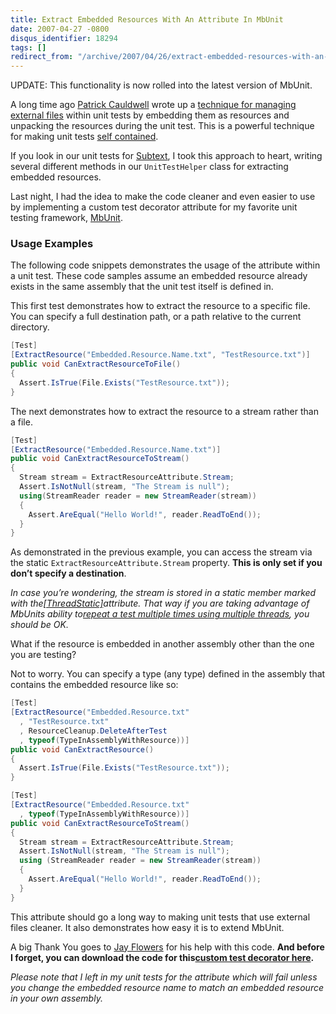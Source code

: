 ```yaml
---
title: Extract Embedded Resources With An Attribute In MbUnit
date: 2007-04-27 -0800
disqus_identifier: 18294
tags: []
redirect_from: "/archive/2007/04/26/extract-embedded-resources-with-an-attribute-in-mbunit.aspx/"
---
```


UPDATE: This functionality is now rolled into the latest version of
MbUnit.

A long time ago [Patrick
Cauldwell](http://www.cauldwell.net/patrick/ "Patrik Cauldwell’s Blog")
wrote up a [technique for managing external
files](http://www.cauldwell.net/patrick/blog/PermaLink,guid,e9a1451b-108c-4da7-8be9-2b6c2316f7b1.aspx "Testing with External Files")
within unit tests by embedding them as resources and unpacking the
resources during the unit test. This is a powerful technique for making
unit tests [self
contained](https://haacked.com/archive/2004/08/26/creating-a-sane-build-process.aspx "Creating a Sane Build Process").

If you look in our unit tests for
[Subtext](http://subtextproject.com/ "Subtext Project Website"), I took
this approach to heart, writing several different methods in our
`UnitTestHelper` class for extracting embedded resources.

Last night, I had the idea to make the code cleaner and even easier to
use by implementing a custom test decorator attribute for my favorite
unit testing framework, [MbUnit](http://mbunit.com/ "MbUnit Website").

### Usage Examples

The following code snippets demonstrates the usage of the attribute
within a unit test. These code samples assume an embedded resource
already exists in the same assembly that the unit test itself is defined
in.

This first test demonstrates how to extract the resource to a specific
file. You can specify a full destination path, or a path relative to the
current directory.

```csharp
[Test]
[ExtractResource("Embedded.Resource.Name.txt", "TestResource.txt")]
public void CanExtractResourceToFile()
{
  Assert.IsTrue(File.Exists("TestResource.txt"));
}
```

The next demonstrates how to extract the resource to a stream rather
than a file.

```csharp
[Test]
[ExtractResource("Embedded.Resource.Name.txt")]
public void CanExtractResourceToStream()
{
  Stream stream = ExtractResourceAttribute.Stream;
  Assert.IsNotNull(stream, "The Stream is null");
  using(StreamReader reader = new StreamReader(stream))
  {
    Assert.AreEqual("Hello World!", reader.ReadToEnd());
  }
}
```

As demonstrated in the previous example, you can access the stream via
the static `ExtractResourceAttribute.Stream` property. **This is only
set if you don’t specify a destination**.

*In case you’re wondering, the stream is stored in a static member
marked with
the*[*[ThreadStatic]*](http://blogs.msdn.com/jfoscoding/archive/2006/07/18/670497.aspx "Are you familiar with [ThreadStatic]")*attribute.
That way if you are taking advantage of MbUnits ability to*[*repeat a
test multiple times using multiple
threads*](http://weblogs.asp.net/astopford/archive/2006/12/28/mbunit-repeating-tests.aspx "MbUnit, repeating tests")*,
you should be OK.*

What if the resource is embedded in another assembly other than the one
you are testing?

Not to worry. You can specify a type (any type) defined in the assembly
that contains the embedded resource like so:

```csharp
[Test]
[ExtractResource("Embedded.Resource.txt"
  , "TestResource.txt"
  , ResourceCleanup.DeleteAfterTest
  , typeof(TypeInAssemblyWithResource))]
public void CanExtractResource()
{
  Assert.IsTrue(File.Exists("TestResource.txt"));
}

[Test]
[ExtractResource("Embedded.Resource.txt"
  , typeof(TypeInAssemblyWithResource))]
public void CanExtractResourceToStream()
{
  Stream stream = ExtractResourceAttribute.Stream;
  Assert.IsNotNull(stream, "The Stream is null");
  using (StreamReader reader = new StreamReader(stream))
  {
    Assert.AreEqual("Hello World!", reader.ReadToEnd());
  }
}
```

This attribute should go a long way to making unit tests that use
external files cleaner. It also demonstrates how easy it is to extend
MbUnit.

A big Thank You goes to [Jay
Flowers](http://jayflowers.com/joomla/ "Jay Flowers") for his help with
this code. **And before I forget, you can download the code for
this**[**custom test decorator
here**](https://haacked.com/code/ExtractResourceAttribute.zip "ExtractResourceAttribute for MbUnit")**.**

*Please note that I left in my unit tests for the attribute which will
fail unless you change the embedded resource name to match an embedded
resource in your own assembly.*

